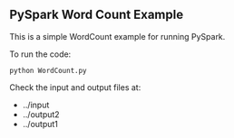 ## PySpark Word Count Example

This is a simple WordCount example for running PySpark.

To run the code: 

```
python WordCount.py
```

Check the input and output files at: 
- ../input
- ../output2
- ../output1